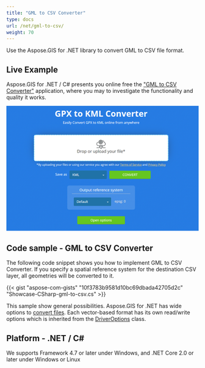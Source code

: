 ```yaml
---
title: "GML to CSV Converter"
type: docs
url: /net/gml-to-csv/
weight: 70
---
```


Use the Aspose.GIS for .NET library to convert GML to CSV file format.

## **Live Example**

Aspose.GIS for .NET / C# presents you online free the ["GML to CSV Converter"](https://products.aspose.app/gis/conversion/gml-to-csv) application, where you may to investigate the functionality and quality it works.

![GML to CSV Converter App](conversion.png)

## **Code sample - GML to CSV Converter**

The following code snippet shows you how to implement GML to CSV Converter. If you specify a spatial reference system for the destination CSV layer, all geometries will be converted to it. 

{{< gist "aspose-com-gists" "10f3783b9581d10bc69dbada42705d2c" "Showcase-CSharp-gml-to-csv.cs" >}}

This sample show general possibilities. Aspose.GIS for .NET has wide options to [convert files](https://docs.aspose.com/gis/net/vector-layers/). Each vector-based format has its own read/write options which is inherited from the [DriverOptions](https://reference.aspose.com/gis/net/aspose.gis/driveroptions) class.

## **Platform - .NET / C#**

We supports Framework 4.7 or later under Windows, and .NET Core 2.0 or later under Windows or Linux
